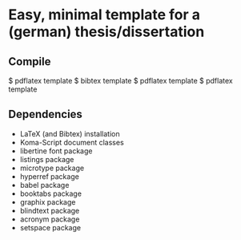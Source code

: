 # Easy, minimal template for a (german) thesis/dissertation

## Compile

$ pdflatex template
$ bibtex template
$ pdflatex template
$ pdflatex template

## Dependencies

* LaTeX (and Bibtex) installation
* Koma-Script document classes
* libertine font package
* listings package
* microtype package
* hyperref package
* babel package
* booktabs package
* graphix package
* blindtext package
* acronym package
* setspace package

